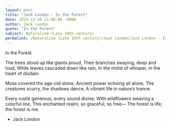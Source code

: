 ```yaml
---
layout: post
title: "Jack London - In the Forest"
date: 2024-12-30 12:00:00 -0000
author: Jack London
quote: "In the Forest"
subject: Naturalism (Late 19th century)
permalink: /Naturalism (Late 19th century)/Jack London/Jack London - In the Forest
---
```


In the Forest

The trees stood up like giants proud, 
Their branches swaying, deep and loud, 
While leaves cascaded down like rain, 
In the midst of whisper, in the heart of disdain. 

Moss covered the age-old stone, 
Ancient power echoing all alone, 
The creatures scurry, the shadows dance, 
A vibrant life in nature’s trance. 

Every rustle generous, every sound divine, 
With wildflowers weaving a colorful line, 
This enchanted realm, so graceful, so free— 
The forest is life; the forest is me.

- Jack London
